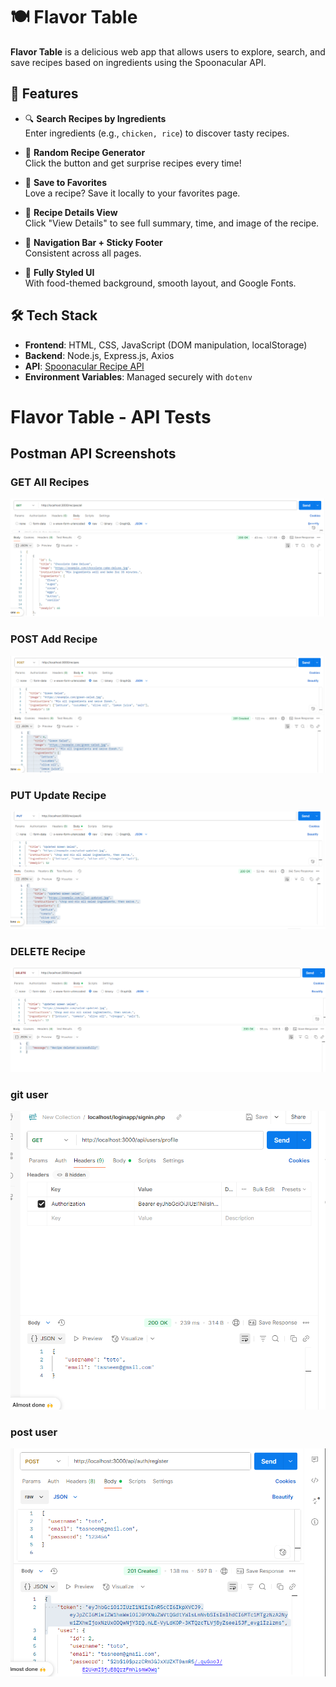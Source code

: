 # 🍽️ Flavor Table

**Flavor Table** is a delicious web app that allows users to explore, search, and save recipes based on ingredients using the Spoonacular API.



## 📌 Features

- 🔍 **Search Recipes by Ingredients**  
  Enter ingredients (e.g., `chicken, rice`) to discover tasty recipes.

- 🎲 **Random Recipe Generator**  
  Click the button and get surprise recipes every time!

- 💖 **Save to Favorites**  
  Love a recipe? Save it locally to your favorites page.

- 📄 **Recipe Details View**  
  Click "View Details" to see full summary, time, and image of the recipe.

- 🧭 **Navigation Bar + Sticky Footer**  
  Consistent across all pages.

- 🎨 **Fully Styled UI**  
  With food-themed background, smooth layout, and Google Fonts.

## 🛠️ Tech Stack

- **Frontend**: HTML, CSS, JavaScript (DOM manipulation, localStorage)
- **Backend**: Node.js, Express.js, Axios
- **API**: [Spoonacular Recipe API](https://spoonacular.com/food-api)
- **Environment Variables**: Managed securely with `dotenv`
# Flavor Table - API Tests

## Postman API Screenshots

### GET All Recipes
![GET](./docs/GIT.png)

### POST Add Recipe
![POST](./docs/POST.png)

### PUT Update Recipe
![PUT](./docs/PUT.png)

### DELETE Recipe
![DELETE](./docs/DELETE.png)
### git user 
![DELETE](./docs/gitp3.png)

### post user
![DELETE](./docs/postp3.png)




